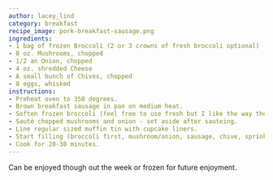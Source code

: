 ```yaml
---
author: lacey_lind
category: breakfast
recipe_image: pork-breakfast-sausage.png
ingredients:
- 1 bag of frozen Broccoli (2 or 3 crowns of fresh broccoli optional)
- 8 oz. Mushrooms, chopped
- 1/2 an Onion, chopped
- 4 oz. shredded Cheese
- A small bunch of Chives, chopped
- 8 eggs, whisked
instructions:
- Preheat oven to 350 degrees.
- Brown breakfast sausage in pan on medium heat.
- Soften frozen broccoli (feel free to use fresh but I like the way the frozen is chopped.)
- Sauté chopped mushrooms and onion - set aside after sauteing.
- Line regular sized muffin tin with cupcake liners.
- Start filling (broccoli first, mushroom/onion, sausage, chive, sprinkle cheese on top, 1 whisked egg per muffin tin)
- Cook for 20-30 minutes.
---
```

Can be enjoyed though out the week or frozen for future enjoyment.
